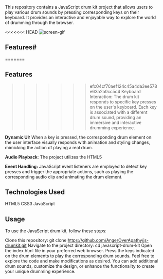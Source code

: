 This repository contains a JavaScript drum kit project that allows users to play various drum sounds by pressing corresponding keys on their keyboard. It provides an interactive and enjoyable way to explore the world of drumming through the browser.

<<<<<<< HEAD
![screen-gif](./jsdrum.gif)

## Features#
=======
## Features
>>>>>>> efc04cf70aef124c45a4da3ee578e63a2a0cc5c4
Keyboard Interaction: The drum kit responds to specific key presses on the user's keyboard. Each key is associated with a different drum sound, providing an immersive and interactive drumming experience.

**Dynamic UI:** When a key is pressed, the corresponding drum element on the user interface visually responds with animation and styling changes, mimicking the action of playing a real drum.

**Audio Playback:** The project utilizes the HTML5 <audio> element to play drum sounds. Each key corresponds to a different audio clip, allowing users to hear the sound of the drum they played.

**Event Handling:** JavaScript event listeners are employed to detect key presses and trigger the appropriate actions, such as playing the corresponding audio clip and animating the drum element.

## Technologies Used
HTML5
CSS3
JavaScript


## Usage
To use the JavaScript drum kit, follow these steps:

Clone this repository: git clone https://github.com/AngerOverApathy/js-drumkit.git
Navigate to the project directory: cd javascript-drum-kit
Open the index.html file in your preferred web browser.
Press the keys indicated on the drum elements to play the corresponding drum sounds.
Feel free to explore the code and make modifications as desired. You can add additional drum sounds, customize the design, or enhance the functionality to create your unique drumming experience.
